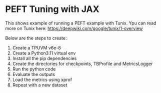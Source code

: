 # PEFT Tuning with JAX

This shows example of running a PEFT example with Tunix.
Ypu can read more on Tunix here:
https://deepwiki.com/google/tunix/1-overview

Below are the steps to create:

1. Create a TPUVM v6e-8
2. Create a Python3.11 virtual env
3. Install all the pip dependencies
4. Create the directories for checkpoints, TBProfile and MetricsLogger
5. Run the python code
6. Evaluate the outputs
7. Load the metrics using xprof
8. Repeat with a new dataset

